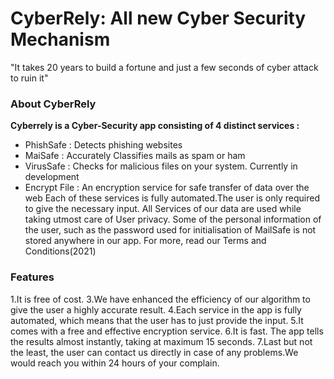 # CyberRely: All new Cyber Security Mechanism

"It takes 20 years to build a fortune and just a few seconds of cyber attack to ruin it"

### About CyberRely
<b>Cyberrely is a Cyber-Security app consisting of 4 distinct services :</b> 
- PhishSafe : Detects phishing websites
- MaiSafe : Accurately Classifies mails as spam or ham
- VirusSafe : Checks for malicious files on your system.               Currently in development 
- Encrypt File : An encryption service for safe transfer of data over the web
Each of these services is fully automated.The user is only required to give the necessary input.
All Services of our data are used while taking utmost care of User privacy.
Some of the personal information of the user, such as the password used for initialisation of MailSafe is not stored anywhere in our app. For more, read our 
Terms and Conditions(2021)

### Features
1.It is free of cost.
3.We have enhanced the efficiency of our algorithm to give the user a highly accurate result. 
4.Each service in the app is fully automated, which means that the user has to just provide the input.
5.It comes with a free and effective encryption service.
6.It is fast. The app tells the results almost instantly, taking at maximum 15 seconds.
7.Last but not the least, the user can contact us directly in case of any problems.We would reach you within 24 hours of your complain.
